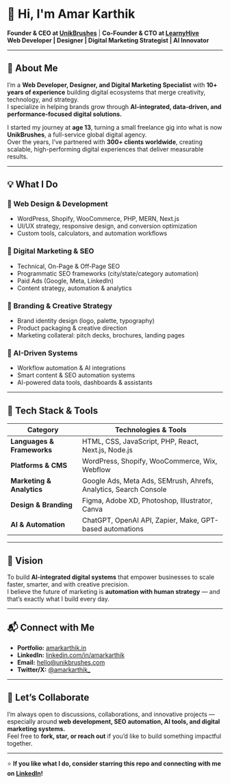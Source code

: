 # 👋 Hi, I'm Amar Karthik

**Founder & CEO at [UnikBrushes](https://unikbrushes.com)** | **Co-Founder & CTO at [LearnyHive](https://learnyhive.com)**  
**Web Developer | Designer | Digital Marketing Strategist | AI Innovator**

---

## 🚀 About Me

I’m a **Web Developer, Designer, and Digital Marketing Specialist** with **10+ years of experience** building digital ecosystems that merge creativity, technology, and strategy.  
I specialize in helping brands grow through **AI-integrated, data-driven, and performance-focused digital solutions.**

I started my journey at **age 13**, turning a small freelance gig into what is now **UnikBrushes**, a full-service global digital agency.  
Over the years, I’ve partnered with **300+ clients worldwide**, creating scalable, high-performing digital experiences that deliver measurable results.

---

## 💡 What I Do

### 🔧 Web Design & Development
- WordPress, Shopify, WooCommerce, PHP, MERN, Next.js  
- UI/UX strategy, responsive design, and conversion optimization  
- Custom tools, calculators, and automation workflows

### 🎯 Digital Marketing & SEO
- Technical, On-Page & Off-Page SEO  
- Programmatic SEO frameworks (city/state/category automation)  
- Paid Ads (Google, Meta, LinkedIn)  
- Content strategy, automation & analytics

### 🎨 Branding & Creative Strategy
- Brand identity design (logo, palette, typography)  
- Product packaging & creative direction  
- Marketing collateral: pitch decks, brochures, landing pages

### 🤖 AI-Driven Systems
- Workflow automation & AI integrations  
- Smart content & SEO automation systems  
- AI-powered data tools, dashboards & assistants

---

## 🧠 Tech Stack & Tools

| **Category** | **Technologies & Tools** |
|---------------|---------------------------|
| **Languages & Frameworks** | HTML, CSS, JavaScript, PHP, React, Next.js, Node.js |
| **Platforms & CMS** | WordPress, Shopify, WooCommerce, Wix, Webflow |
| **Marketing & Analytics** | Google Ads, Meta Ads, SEMrush, Ahrefs, Analytics, Search Console |
| **Design & Branding** | Figma, Adobe XD, Photoshop, Illustrator, Canva |
| **AI & Automation** | ChatGPT, OpenAI API, Zapier, Make, GPT-based automations |

---

## 🧭 Vision

To build **AI-integrated digital systems** that empower businesses to scale faster, smarter, and with creative precision.  
I believe the future of marketing is **automation with human strategy** — and that’s exactly what I build every day.

---

## 📬 Connect with Me

- **Portfolio:** [amarkarthik.in](https://amarkarthik.in)  
- **LinkedIn:** [linkedin.com/in/amarkarthik](https://linkedin.com/in/amarkarthik)  
- **Email:** [hello@unikbrushes.com](mailto:amar@unikbrushes.com)  
- **Twitter/X:** [@amarkarthik_](https://twitter.com/amar_karthik_)  

---

## 🧩 Let’s Collaborate

I’m always open to discussions, collaborations, and innovative projects — especially around **web development, SEO automation, AI tools, and digital marketing systems.**  
Feel free to **fork, star, or reach out** if you’d like to build something impactful together.

---

⭐ **If you like what I do, consider starring this repo and connecting with me on [LinkedIn](https://linkedin.com/in/amarkarthik)!**
